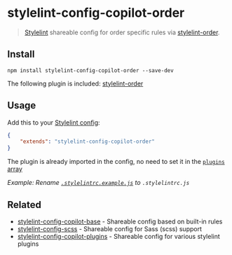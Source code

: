 # stylelint-config-copilot-order

> [Stylelint](https://stylelint.io) shareable config for order specific rules via [stylelint-order](https://github.com/hudochenkov/stylelint-order).


## Install

```
npm install stylelint-config-copilot-order --save-dev 
```

The following plugin is included:
[stylelint-order](https://github.com/hudochenkov/stylelint-order)

## Usage

Add this to your [Stylelint config](https://stylelint.io/user-guide/configuration/):

```json
{
	"extends": "stylelint-config-copilot-order"
}
```

The plugin is already imported in the config, no need to set it in the [`plugins` array](https://github.com/stylelint/stylelint/blob/master/docs/user-guide/configuration.md#plugins)

_Example: Rename [`.stylelintrc.example.js`](.stylelintrc.example.js) to `.stylelintrc.js`_


## Related

- [stylelint-config-copilot-base](https://github.com/fuhlig/stylelint-config-copilot/tree/master/packages/stylelint-config-copilot-base) - Shareable config based on built-in rules
- [stylelint-config-scss](https://github.com/fuhlig/stylelint-config-copilot/tree/master/packages/stylelint-config-copilot-scss) - Shareable config for Sass (scss) support
- [stylelint-config-copilot-plugins](https://github.com/fuhlig/stylelint-config-copilot/tree/master/packages/stylelint-config-copilot-plugins) - Shareable config for various stylelint plugins
